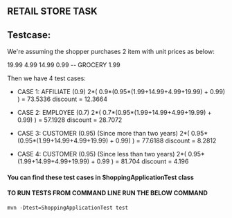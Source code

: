 
## RETAIL STORE TASK


## Testcase:

We're assuming the shopper purchases 2 item with unit prices as below:

19.99
4.99
14.99
0.99 -- GROCERY
1.99

Then we have 4 test cases:

* CASE 1: AFFILIATE (0.9)
2*( 0.9*(0.95*(1.99+14.99+4.99+19.99) + 0.99) ) = 73.5336
discount = 12.3664

* CASE 2: EMPLOYEE (0.7)
2*( 0.7*(0.95*(1.99+14.99+4.99+19.99) + 0.99) ) = 57.1928
discount = 28.7072

* CASE 3: CUSTOMER (0.95) (Since more than two years)
2*( 0.95*(0.95*(1.99+14.99+4.99+19.99) + 0.99) ) = 77.6188
discount = 8.2812

* CASE 4: CUSTOMER (0.95) (Since less than two years)
2*( 0.95*(1.99+14.99+4.99+19.99) + 0.99 ) = 81.704
discount = 4.196

#### You can find these test cases in ShoppingApplicationTest class
#### TO RUN TESTS FROM COMMAND LINE RUN THE BELOW COMMAND

    mvn -Dtest=ShoppingApplicationTest test

